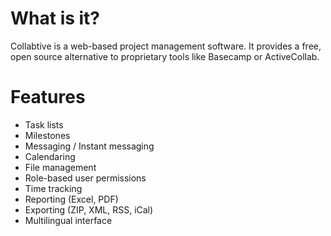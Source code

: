 What is it?
===========
Collabtive is a web-based project management software. It provides a free, open source alternative to proprietary tools like Basecamp or ActiveCollab.

Features
===========
- Task lists
- Milestones
- Messaging / Instant messaging
- Calendaring
- File management
- Role-based user permissions
- Time tracking
- Reporting (Excel, PDF)
- Exporting (ZIP, XML, RSS, iCal)
- Multilingual interface
